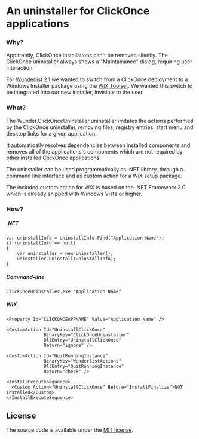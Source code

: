 An uninstaller for ClickOnce applications
===========================

### Why?

Apparently, ClickOnce installations can't be removed silently. The ClickOnce uninstaller always shows a "Maintainance" dialog, requiring user interaction. 

For [Wunderlist](http://www.6wunderkinder.com/wunderlist) 2.1 we wanted to switch from a ClickOnce deployment to a Windows Installer package using the [WiX Toolset](http://wixtoolset.org/). We wanted this switch to be integrated into our new installer, invisible to the user.

### What?

The Wunder.ClickOnceUninstaller uninstaller imitates the actions performed by the ClickOnce uninstaller, removing files, registry entries, start menu and desktop links for a given application. 

It automatically resolves dependencies between installed components and removes all of the applications's components which are not required by other installed ClickOnce applications.

The uninstaller can be used programmatically as .NET library, through a command line interface and as custom action for a WiX setup package. 

The included custom action for WiX is based on the .NET Framework 3.0 which is already shipped with Windows Vista or higher. 

### How?

##### .NET

    var uninstallInfo = UninstallInfo.Find("Application Name");
    if (uninstallInfo == null)
    {
        var uninstaller = new Uninstaller();
        uninstaller.Uninstall(uninstallInfo);
    }

##### Command-line

    ClickOnceUninstaller.exe "Application Name"

##### WiX

    <Property Id="CLICKONCEAPPNAME" Value="Application Name" />
    
    <CustomAction Id="UninstallClickOnce"
                  BinaryKey="ClickOnceUninstaller"
                  DllEntry="UninstallClickOnce"
                  Return="ignore" />

    <CustomAction Id="QuitRunningInstance"
                  BinaryKey="WunderlistActions"
                  DllEntry="QuitRunningInstance"
                  Return="check" />

    <InstallExecuteSequence>
      <Custom Action="UninstallClickOnce" Before="InstallFinalize">NOT Installed</Custom>
    </InstallExecuteSequence>

## License

The source code is available under the [MIT license](http://opensource.org/licenses/mit-license.php).
